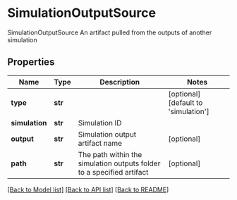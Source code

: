 # SimulationOutputSource

SimulationOutputSource  An artifact pulled from the outputs of another simulation
## Properties
Name | Type | Description | Notes
------------ | ------------- | ------------- | -------------
**type** | **str** |  | [optional] [default to 'simulation']
**simulation** | **str** | Simulation ID | 
**output** | **str** | Simulation output artifact name | [optional] 
**path** | **str** | The path within the simulation outputs folder to a specified artifact | [optional] 

[[Back to Model list]](../README.md#documentation-for-models) [[Back to API list]](../README.md#documentation-for-api-endpoints) [[Back to README]](../README.md)


